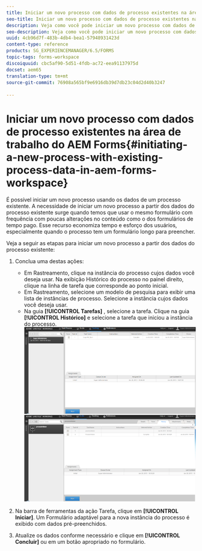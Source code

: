 ```yaml
---
title: Iniciar um novo processo com dados de processo existentes na área de trabalho do AEM Forms
seo-title: Iniciar um novo processo com dados de processo existentes na área de trabalho do AEM Forms
description: Veja como você pode iniciar um novo processo com dados de processo existentes na área de trabalho do AEM Forms.
seo-description: Veja como você pode iniciar um novo processo com dados de processo existentes na área de trabalho do AEM Forms.
uuid: 4cb96d7f-483b-4db4-bea1-57948931423d
content-type: reference
products: SG_EXPERIENCEMANAGER/6.5/FORMS
topic-tags: forms-workspace
discoiquuid: cbc5af90-5d51-4fdb-ac72-eea91137975d
docset: aem65
translation-type: tm+mt
source-git-commit: 76908a565bf9e6916db39d7db23c04d2d40b3247

---
```



# Iniciar um novo processo com dados de processo existentes na área de trabalho do AEM Forms{#initiating-a-new-process-with-existing-process-data-in-aem-forms-workspace}

É possível iniciar um novo processo usando os dados de um processo existente. A necessidade de iniciar um novo processo a partir dos dados do processo existente surge quando temos que usar o mesmo formulário com frequência com poucas alterações no conteúdo como o dos formulários de tempo pago. Esse recurso economiza tempo e esforço dos usuários, especialmente quando o processo tem um formulário longo para preencher.

Veja a seguir as etapas para iniciar um novo processo a partir dos dados do processo existente:

1. Conclua uma destas ações:

   * Em Rastreamento, clique na instância do processo cujos dados você deseja usar. Na exibição Histórico do processo no painel direito, clique na linha de tarefa que corresponde ao ponto inicial.
   * Em Rastreamento, selecione um modelo de pesquisa para exibir uma lista de instâncias de processo. Selecione a instância cujos dados você deseja usar.
   * Na guia **[!UICONTROL Tarefas]** , selecione a tarefa. Clique na guia **[!UICONTROL Histórico]** e selecione a tarefa que iniciou a instância do processo.
   ![Selecionar a tarefa](assets/start3_new.png) ![Selecionar a tarefa](assets/start1_new.png)

1. Na barra de ferramentas da ação Tarefa, clique em **[!UICONTROL Iniciar]**. Um Formulário adaptável para a nova instância do processo é exibido com dados pré-preenchidos.

1. Atualize os dados conforme necessário e clique em **[!UICONTROL Concluir]** ou em um botão apropriado no formulário.


